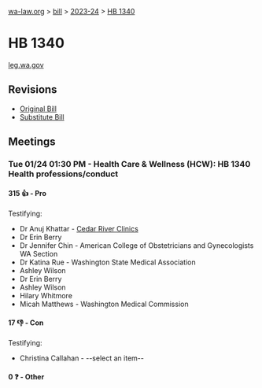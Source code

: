 [wa-law.org](/) > [bill](/bill/) > [2023-24](/bill/2023-24/) > [HB 1340](/bill/2023-24/hb/1340/)

# HB 1340
[leg.wa.gov](https://app.leg.wa.gov/billsummary?BillNumber=1340&Year=2023&Initiative=false)

## Revisions
* [Original Bill](1/)
* [Substitute Bill](S/)

## Meetings
### Tue 01/24 01:30 PM - Health Care & Wellness (HCW): HB 1340 Health professions/conduct
#### 315 👍 - Pro
Testifying:
* Dr Anuj Khattar - [Cedar River Clinics](/org/cedar_river_clinics/)
* Dr Erin Berry
* Dr Jennifer Chin - American College of Obstetricians and Gynecologists WA Section
* Dr Katina Rue - Washington State Medical Association
* Ashley Wilson
* Dr Erin Berry
* Ashley Wilson
* Hilary Whitmore
* Micah Matthews - Washington Medical Commission

#### 17 👎 - Con
Testifying:
* Christina Callahan - --select an item--

#### 0 ❓ - Other
